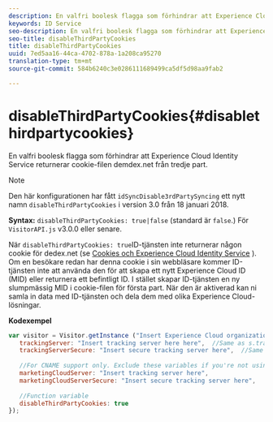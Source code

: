 ```yaml
---
description: En valfri boolesk flagga som förhindrar att Experience Cloud Identity Service returnerar cookie-filen demdex.net från tredje part.
keywords: ID Service
seo-description: En valfri boolesk flagga som förhindrar att Experience Cloud Identity Service returnerar cookie-filen demdex.net från tredje part.
seo-title: disableThirdPartyCookies
title: disableThirdPartyCookies
uuid: 7ed5aa16-44ca-4702-878a-1a208ca95270
translation-type: tm+mt
source-git-commit: 584b6240c3e0286111689499ca5df5d98aa9fab2

---
```



# disableThirdPartyCookies{#disablethirdpartycookies}

En valfri boolesk flagga som förhindrar att Experience Cloud Identity Service returnerar cookie-filen demdex.net från tredje part.

>[!NOTE]
>
>Den här konfigurationen har fått `idSyncDisable3rdPartySyncing` ett nytt namn `disableThirdPartyCookies` i version 3.0 från 18 januari 2018.

**Syntax:** `disableThirdPartyCookies: true|false` (standard är `false`.) För `VisitorAPI.js` v3.0.0 eller senare.

När `disableThirdPartyCookies: true`ID-tjänsten inte returnerar någon cookie för dedex.net (se [Cookies och Experience Cloud Identity Service](../../introduction/cookies.md) ). Om en besökare redan har denna cookie i sin webbläsare kommer ID-tjänsten inte att använda den för att skapa ett nytt Experience Cloud ID (MID) eller returnera ett befintligt ID. I stället skapar ID-tjänsten en ny slumpmässig MID i cookie-filen för första part. När den är aktiverad kan ni samla in data med ID-tjänsten och dela dem med olika Experience Cloud-lösningar.

**Kodexempel**

```js
var visitor = Visitor.getInstance ("Insert Experience Cloud organization ID here",{ 
   trackingServer: "Insert tracking server here here",  //Same as s.trackingServer 
   trackingServerSecure: "Insert secure tracking server here",  //Same as s.trackingServerSecure 
 
   //For CNAME support only. Exclude these variables if you're not using CNAME 
   marketingCloudServer: "Insert tracking server here", 
   marketingCloudServerSecure: "Insert secure tracking server here", 
 
   //Function variable 
   disableThirdPartyCookies: true 
});
```

